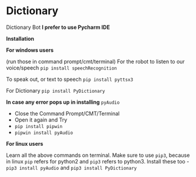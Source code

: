 # Dictionary
Dictionary Bot
**I prefer to use Pycharm IDE**

**Installation**

**For windows users**

(run those in command prompt/cmt/terminal) For the robot to listen to our voice/speech `pip install speechRecognition`

To speak out, or text to speech `pip install pyttsx3`

For Dictionary `pip install PyDictionary`

**In case any error pops up in installing** `pyAudio`

- Close the Command Prompt/CMT/Terminal
- Open it again and Try
- `pip install pipwin`
- `pipwin install pyAudio`

**For linux users**

Learn all the above commands on terminal. Make sure to use `pip3`, because in linux `pip` refers for python2 and `pip3` refers to python3. Install these too - `pip3 install pyAudio` and `pip3 install PyDictionary`
